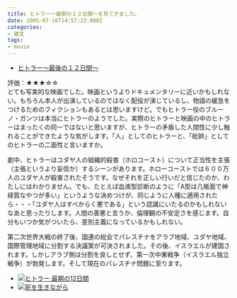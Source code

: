 ```yaml
---
title: ヒトラー〜最期の１２日間〜を見てきました。
date: 2005-07-16T14:57:23.000Z
categories:
- 雑文
tags:
- movie
---
```

*   [ヒトラー〜最後の１２日間〜](http://www.hitler-movie.jp/)

評価：★★★☆☆  
とても写実的な映画でした。映画というよりドキュメンタリーに近いかもしれない。もちろん本人が出演しているのではなく配役が演じているし、物語の緩急をつけるためのフィクションもあるとは思いますけど。でもヒトラー役のブルーノ・ガンツは本当にヒトラーのようでした。実際のヒトラーと映画の中のヒトラーはまったくの同一ではないと思いますが、ヒトラーの矛盾した人間性に少し触れることができたような気がします。「人」としてのヒトラーと、「総帥」としてのヒトラーの二面性と言いますか。

<!-- more -->

劇中、ヒトラーはユダヤ人の組織的殺害（ホロコースト）について正当性を主張（主張というより妄信か）するシーンがあります。ホローコーストでは６００万人のユダヤ人が殺害されたそうです。なぜそれを正しい行いだと信じたのか、わたしにはわかりません。でも、たとえば血液型診断のように「A型は几帳面で神経質なやつが多い」というような決めつけが、同じように人種に適用されたら・・・「ユダヤ人はすべからく悪である」という認識にいたるのかもしれないなあと思ったりします。人間の善悪と言うか、倫理観の不安定さを感じます。自分もいつか気がついたら、差別主義になっているかもしれない。

第二次世界大戦の終了後、国連の総会でパレスチナをアラブ地域、ユダヤ地域、国際管理地域に分割する決議案が可決されました。その後、イスラエルが建国されます。しかしアラブ側は分割を良しとせず、第一次中東戦争（イスラエル独立戦争）が勃発します。そして現在のパレスチナ問題に至ります。

*   [![](http://images-jp.amazon.com/images/P/4000019341.09.TZZZZZZZ.jpg)ヒトラー 最期の12日間](http://www.amazon.co.jp/exec/obidos/ASIN/4000019341/ref=nosim/yutakayamaguc-22)
*   [![](http://images-jp.amazon.com/images/P/4622070901.09.TZZZZZZZ.jpg)死を生きながら](http://www.amazon.co.jp/exec/obidos/ASIN/4622070901/ref=nosim/yutakayamaguc-22)
